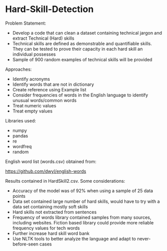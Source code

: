 # Hard-Skill-Detection

Problem Statement:

- Develop a code that can clean a dataset containing technical jargon and extract Technical (Hard) skills
- Technical skills are defined as demonstrable and quantifiable skills. They can be tested to prove their capacity in each hard skill an individual possesses
- Sample of 900 random examples of technical skills will be provided

Approaches:

- Identify acronyms
- Identify words that are not in dictionary
- Create reference using Example list
- Consider frequencies of words in the English language to identify unusual words/common words
- Treat numeric values
- Treat empty values

Libraries used: 
- numpy 
- pandas 
- re
- wordfreq 
- random

English word list (words.csv) obtained from:

https://github.com/dwyl/english-words

Results contained in HardSkill2.csv. Some considerations:

- Accuracy of the model was of 92% when using a sample of 25 data points
- Data set contained large number of hard skills, would have to try with a data set containing mostly soft skills
- Hard skills not extracted from sentences 
- Frequency of words library contained samples from many sources, including websites. Fiction based library could provide more reliable frequency values for tech words
- Further increase hard skill word bank
- Use NLTK tools to better analyze the language and adapt to never-before-seen cases








